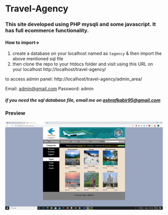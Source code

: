 # Travel-Agency

### This site developed using PHP mysqli and some javascript. It has full ecommerce functionality.

#### How to import->
  1. create a database on your localhost named as `tagency` & then import the above mentioned sql file
  2. then clone the repo to your htdocs folder and visit using this URL on your localhost http://localhost/travel-agency/


to access admin panel:
http://localhost/travel-agency/admin_area/


Email: admin@gmail.com
Password: admin


##### if you need the sql database file, email me on <ashrafkabir95@gmail.com>


### Preview
![preview of travel agency](https://github.com/ashraf-kabir/travel-agency/blob/master/travel-agency-preview.PNG)
